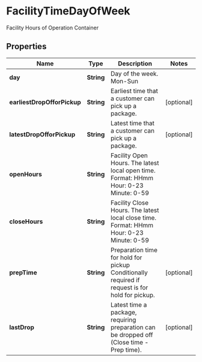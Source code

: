 

# FacilityTimeDayOfWeek

Facility Hours of Operation Container

## Properties

| Name | Type | Description | Notes |
|------------ | ------------- | ------------- | -------------|
|**day** | **String** | Day of the week. Mon-Sun |  |
|**earliestDropOfforPickup** | **String** | Earliest time that a customer can pick up a package. |  [optional] |
|**latestDropOfforPickup** | **String** | Latest time that a customer can pick up a package. |  [optional] |
|**openHours** | **String** | Facility Open Hours. The latest local open time. Format: HHmm Hour: 0-23 Minute: 0-59 |  |
|**closeHours** | **String** | Facility Close Hours. The latest local close time. Format: HHmm Hour: 0-23 Minute: 0-59 |  |
|**prepTime** | **String** | Preparation time for hold for pickup  Conditionally required if request is for hold for pickup. |  [optional] |
|**lastDrop** | **String** | Latest time a package, requiring preparation can be dropped off (Close time - Prep time). |  [optional] |



